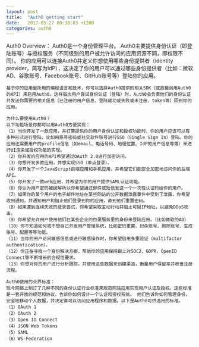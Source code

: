 ```yaml
---
layout: post
title:  "Auth0 getting start"
date:   2017-05-27 00:38:03 +1200
categories: auth0
---
```

Auth0 Overview：
    Auth0是一个身份管理平台。
    Auth0主要提供身份认证（即登陆账号）与授权服务（不同级别的用户被允许访问的应用资源不同，即权限不同）。
    你的应用可以连接Auth0并定义你想使用哪些身份提供者（identity provider，简写为IdP），这决定了你的用户可以通过哪些身份提供者（比如：微软AD、谷歌账号、Facebook账号、GitHub账号等）登陆你的应用。

    基于你的应用里所用的编程语言和技术，你可以选择Auth0提供的相关SDK（或直接调用Auth0的API）来启用Auth0。这样每次用户尝试身份认证（登陆）时，Auth0会负责他们的身份认证并发送你需要的相关信息（已注册的用户信息、登陆成功或失败或未注册、token等）回到你的应用。

    为什么要使用Auth0？
    以下功能场景你都可以用Auth0方便实现：
    （1）当你开发了一款应用，并打算提供你的用户身份认证和授权功能时，你的用户应该可以有多种形式进行登陆，比如用账号密码或社交软件账号进行SSO（Single Sign In）登陆。你的应用还需要用户的profile信息（如email、电话号码、地理位置、IdP的用户信息等等）来进行UI渲染或授权功能的实现。
    （2）你开发的应用的API希望通过OAuth 2.0进行加密访问。
    （3）你想开发多款应用，并想实现SSO（单点登录）。
    （4）你开发了一个JavaScript前端应用和手机应用，并希望它们能安全加密地访问你的后端API。
    （5）你开发了一款web应用，并希望为你的用户提供SAML认证功能。
    （6）你认为用户密码被破解所以你希望通过邮件或短信发送一个一次性认证码给你的用户。
    （7）如果你的某个用户的电子邮件地址在某些网站的公开数据泄露事件中受到了泄露，你希望收到通知，并通知用户和阻止他们登录到你的应用，直到他们重置密码。
    （8）如果遭到连续失败的登录尝试，你希望采取主动行动并阻止可疑IP地址，以避免DDoS攻击。
    （9）你希望允许用户使用他们在某些企业的目录服务里的身份来登陆应用。（比如微软的AD）
    （10）你不知道如何或不想自己开发用户管理系统，比如密码重置、封杀账号、删除账号、生成账号、配置等等功能。
    （11）当你的用户访问敏感信息或进行敏感操作时，你希望启用多重验证（multifactor authentication）。
    （12）你正在寻找一个身份解决方案，帮助你的应用保持跟上对SOC2，GDPR，OpenID Connect等不断增长的合规性要求。
    （13）你想对你的用户进行分析跟踪，并使用这些数据来创建渠道，衡量用户保留率并改善注册流程。

    Auth0使用的业界标准：
    现今网络上制订了几种不同的身份认证行业标准来规范网站应用实现用户认证及授权。这些标准是一套开放的规范和协议，告诉你如何设计一个认证和授权系统。 他们告诉你如何管理身份，安全地移动个人数据，并决定谁可以访问应用程序和数据。以下是Auth0可供选用的标准。
    （1）OAuth 1
    （2）OAuth 2
    （3）Open ID Connect
    （4）JSON Web Tokens
    （5）SAML
    （6）WS-Federation



